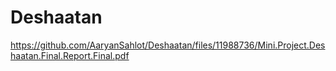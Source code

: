 # Deshaatan
https://github.com/AaryanSahlot/Deshaatan/files/11988736/Mini.Project.Deshaatan.Final.Report.Final.pdf
